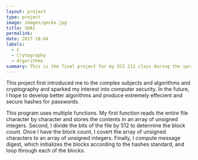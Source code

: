 ```yaml
---
layout: project
type: project
image: images/gecko.jpg
title: SHA1
permalink: 
date: 2017-18-04
labels:
  - C
  - Crytography
  - Algorithms
summary: This is the final project for my ICS 212 class during the spring of 2017 at Kapiolani Community College. The algoritm used is an obsolete one, SHA-1.  The program inputs a file, processes it, and spits out out an alphanumeric string. I implemented SHA-1 using C.
---
```


This project first introduced me to the complex subjects and algorithms and cryptography and sparked my interest into computer security.  In the future, I hope to develop better algorithms and produce extremely effecient and secure hashes for passwords.

This program uses multiple functions.   My first function reads the entire file character by character and stores the contents in an array of unsigned integers. Second, I divide the bits of the file by 512 to determine the block count.  Once I have the block count, I covert the array of unsigned characters to an array of unsigned integers.  Finally, I compute message digest, which initializes the blocks according to the hashes standard, and loop through each of the blocks.  


